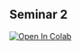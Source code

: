 ## Seminar 2

<a target="_blank" href="https://colab.research.google.com/drive/1M8NqpprRnvKzYBmUl5wz-i5GTn4dA-l9#scrollTo=6S28v6UQ0G5b">
  <img src="https://colab.research.google.com/assets/colab-badge.svg" alt="Open In Colab"/>
</a>
